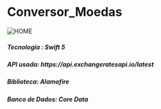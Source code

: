 # Conversor_Moedas

![HOME](https://media.giphy.com/media/jtotGw1avuNPRS41VD/giphy.gif)
<h5> Tecnologia : Swift 5</h5>
<h5> API usada: https://api.exchangeratesapi.io/latest</h5>
<h5>Biblioteca: Alamofire</h5>
<h5>Banco de Dados: Core Data</h5>
